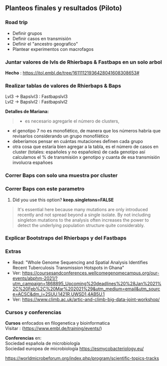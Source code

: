 ## Planteos finales y resultados (**Piloto**)

### Road trip

- Definir grupos
- Definir casos en transmisión
- Definir el "ancestro geografico"
- Plantear experimentos con macrofagos

### Juntar valores de lvls de Rhierbaps & Fastbaps en un solo arbol

**Hecho** : https://itol.embl.de/tree/16111121936428041608308653#

### Realizar tablas de valores de Rhierbaps & Baps

Lvl3 -> Bapslvl3 : Fastbapslvl3  
Lvl2 -> Bapslvl2 : Fastbapslvl2  

**Detalles de Mariana:**
> - es necesario agregarle el número de clusters,  
- el genotipo 7 no es monofiético, de manera que los números habría que revisarlos considerando un grupo monofilético
-  deberíamos pensar en cuántas mutaciones definen cada grupo
- otra cosa que estaría bien agregar a la tabla, es el número de casos en cluster (totales: españoles y no españoles) de cada genotipo
así calculamos el % de transmisión x genotipo y cuanta de esa transmisión involucra españoes


### Correr Baps con solo una muestra por cluster

### Correr Baps con este parametro
1. Did you use this option?  **keep.singletons=FALSE**
> It's essential here because many mutations are only introduced recently and not spread beyond a single isolate. By not including singleton mutations to the analysis often increases the power to detect the underlying population structure quite considerably.

### Explicar Bootstraps del Rhierbaps y del Fastbaps

### Extras

- Read: "Whole Genome Sequencing and Spatial Analysis Identifies Recent Tuberculosis Transmission Hotspots in Ghana"
- Ver: https://coursesandconferences.wellcomegenomecampus.org/our-events/abphm-2021/?utm_campaign=1868895_Upcoming%20deadlines%20%28Jan%2021%2C%20Feb%2C%20Mar%202021%29&utm_medium=email&utm_source=ACSC&dm_i=2SUU,1421R,UWSD1,4AB5U,1
- Ver: https://www.climb.ac.uk/artic-and-climb-big-data-joint-workshop/

### Cursos y conferencias

**Cursos** enfocados en filogenetica y bioinformatica  
Visitar : (https://www.embl.de/training/events/)

**Conferencias** en:  
Sociedad española de microbiología  
Sociedad europea de microbiología
https://esmycobacteriology.eu/

https://worldmicrobeforum.org/index.php/program/scientific-topics-tracks
